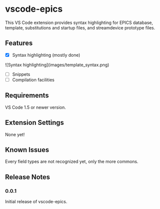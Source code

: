 # vscode-epics

This VS Code extension provides syntax highlighting for EPICS database, template, substitutions and startup files, and streamdevice prototype files.

## Features

- [x] Syntax highlighting (mostly done)

\!\[Syntax highlighting\]\(images/template_syntax.png\)

- [ ] Snippets
- [ ] Compilation facilities

## Requirements

VS Code 1.5 or newer version.

## Extension Settings

None yet!

## Known Issues

Every field types are not recognized yet, only the more commons.

## Release Notes

### 0.0.1

Initial release of vscode-epics.